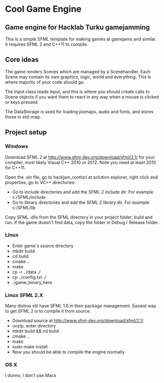 # Cool Game Engine
## Game engine for Hacklab Turku gamejamming

This is a simple SFML template for making games at gamejams and similar. It requires SFML 2 and C++11 to compile.

## Core ideas

The game renders Scenes which are managed by a Scenehandler. Each Scene may contain its own graphics, logic, world and everything. This is where majority of your code should go.

The Input class reads input, and this is where you should create calls to Scene objects if you want them to react in any way when a mouse is clicked or keys pressed.

The DataStorage is used for loading pixmaps, audio and fonts, and stores those in std::map.

## Project setup

### Windows

Download SFML 2 at http://www.sfml-dev.org/download/sfml/2.1/ for your compiler, most likely Visual C++ 2010 or 2012. Note you need at least 2010 for C++11.

Open the .sln file, go to hackjam_roottori at solution explorer, right click and properties, go to VC++ directories:
* Go to include directories and add the SFML 2 include dir. For example c:/SFML/include
* Go to library directories and add the SFML 2 library dir. For example c:/SFML/lib

Copy SFML .dlls from the SFML directory in your project folder, build and run. If the game doesn't find data, copy the folder in Debug / Release folder.

### Linux

* Enter game's source directory
* mkdir build
* cd build
* cmake ..
* make
* cp -r ../data ./
* cp ../config.txt ./
* ./game_binary_here

### Linux SFML 2.X

Many distros stil have SFML 1.6 in their package management. Easiest way to get SFML 2 is to compile it from source.

* Download source at http://www.sfml-dev.org/download/sfml/2.1/
* unzip, enter directory
* mkdir build && cd build
* cmake ..
* make
* sudo make install
* Now you should be able to compile the engine normally


### OS X

I dunno, I don't use Macs
